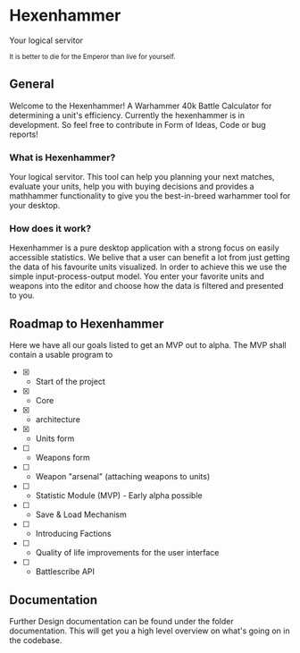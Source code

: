 # Hexenhammer 
Your logical servitor

<small>It is better to die for the Emperor than live for yourself.</small>

## General
Welcome to the Hexenhammer! A Warhammer 40k Battle Calculator for determining a unit's efficiency.
Currently the hexenhammer is in development. So feel free to contribute in Form of Ideas, Code or bug reports!

### What is Hexenhammer?
Your logical servitor. This tool can help you planning your next matches,
evaluate your units, help you with buying decisions and provides a mathhammer functionality
to give you the best-in-breed warhammer tool for your desktop.

### How does it work?
Hexenhammer is a pure desktop application with a strong focus on easily accessible statistics.
We belive that a user can benefit a lot from just getting the data of his favourite units visualized.
In order to achieve this we use the simple input-process-output model. You enter your favorite units and 
weapons into the editor and choose how the data is filtered and presented to you.

## Roadmap to Hexenhammer
Here we have all our goals listed to get an MVP out to alpha. The MVP shall contain a usable program 
to 

- [x] - Start of the project
- [x] - Core
- [x] - architecture
- [x] - Units form
- [ ] - Weapons form
- [ ] - Weapon "arsenal" (attaching weapons to units)
- [ ] - Statistic Module (MVP) - Early alpha possible
- [ ] - Save & Load Mechanism
- [ ] - Introducing Factions
- [ ] - Quality of life improvements for the user interface
- [ ] - Battlescribe API 

## Documentation
Further Design documentation can be found under the folder documentation.
This will get you a high level overview on what's going on in the codebase.


